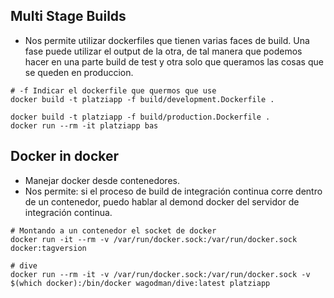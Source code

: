 ## Multi Stage Builds

* Nos permite utilizar dockerfiles que tienen varias faces de build. Una fase puede utilizar el output de la otra, de tal manera que podemos hacer en una parte build de test y otra solo que queramos las cosas que se queden en produccion.

```shell
# -f Indicar el dockerfile que quermos que use
docker build -t platziapp -f build/development.Dockerfile .

docker build -t platziapp -f build/production.Dockerfile .
docker run --rm -it platziapp bas

```

## Docker in docker

* Manejar docker desde contenedores.
* Nos permite: si el proceso de build de integración continua corre dentro de un contenedor, puedo hablar al demond docker del servidor de integración continua.

```shell
# Montando a un contenedor el socket de docker
docker run -it --rm -v /var/run/docker.sock:/var/run/docker.sock docker:tagversion

# dive
docker run --rm -it -v /var/run/docker.sock:/var/run/docker.sock -v $(which docker):/bin/docker wagodman/dive:latest platziapp
```

